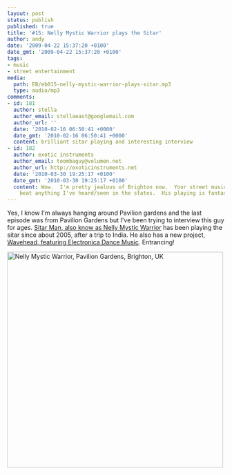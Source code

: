 ```yaml
---
layout: post
status: publish
published: true
title: '#15: Nelly Mystic Warrior plays the Sitar'
author: andy
date: '2009-04-22 15:37:20 +0100'
date_gmt: '2009-04-22 15:37:20 +0100'
tags:
- music
- street entertainment
media:
  path: EB/eb015-nelly-mystic-warrior-plays-sitar.mp3
  type: audio/mp3
comments:
- id: 181
  author: stella
  author_email: stellaeast@googlemail.com
  author_url: ''
  date: '2010-02-16 06:50:41 +0000'
  date_gmt: '2010-02-16 06:50:41 +0000'
  content: brilliant sitar playing and interesting interview
- id: 182
  author: exotic instruments
  author_email: toombaguy@volumen.net
  author_url: http://exoticinstruments.net
  date: '2010-03-30 19:25:17 +0100'
  date_gmt: '2010-03-30 19:25:17 +0100'
  content: Wow.  I'm pretty jealous of Brighton now.  Your street musicians certainly
    beat anything I've heard/seen in the states.  His playing is fantastic!
---
```

Yes, I know I'm always hanging around Pavilion gardens and the last episode was from Pavilion Gardens but I've been trying to interview this guy for ages. <a href="http://www.myspace.com/nellymysticwarrior" target="_blank">Sitar Man, also know as Nelly Mystic Warrior</a> has been playing the sitar since about 2005, after a trip to India. He also has a new project, <a href="http://www.myspace.com/waveheaduk" target="_blank">Wavehead, featuring Electronica Dance Music</a>. Entrancing!

<a data-flickr-embed="true"  href="https://www.flickr.com/photos/andywhitebrighton/26642718725/in/album-72157666895796536/" title="Nelly Mystic Warrior, Pavilion Gardens, Brighton, UK"><img src="https://farm2.staticflickr.com/1445/26642718725_0d74e1c38e.jpg" width="500" height="500" alt="Nelly Mystic Warrior, Pavilion Gardens, Brighton, UK"></a><script async src="//embedr.flickr.com/assets/client-code.js" charset="utf-8"></script>
